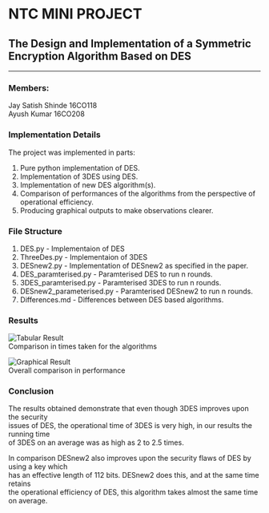 # NTC MINI PROJECT

## The Design and Implementation of a Symmetric Encryption Algorithm Based on DES

<hr/>

### Members:

Jay Satish Shinde 16CO118<br/>
Ayush Kumar 16CO208

### Implementation Details
The project was implemented in parts: <br/>
1. Pure python implementation of DES.
2. Implementation of 3DES using DES.
3. Implementation of new DES algorithm(s).
4. Comparison of performances of the algorithms from the perspective of 
    operational efficiency.
5. Producing graphical outputs to make observations clearer.

### File Structure
1. DES.py - Implementaion of DES
2. ThreeDes.py - Implementaion of 3DES
3. DESnew2.py - Implementation of DESnew2 as specified in the paper.
4. DES_paramterised.py - Paramterised DES to run n rounds.
5. 3DES_paramterised.py - Paramterised 3DES to run n rounds.
6. DESnew2_parameterised.py - Paramterised DESnew2 to run n rounds.
7. Differences.md - Differences between DES based algorithms.


### Results
![Tabular Result](../Images/Table.png?raw=true "Comparison in times taken for the algorithms")<br/>
Comparison in times taken for the algorithms

![Graphical Result](../Images/Graph.png?raw=true "Graph Comparison")<br/>
Overall comparison in performance

### Conclusion
The results obtained demonstrate that even though 3DES improves upon the security<br/>
issues of DES, the operational time of 3DES is very high, in our results the running time<br/>
of 3DES on an average was as high as 2 to 2.5 times.<br/>

In comparison DESnew2 also improves upon the security flaws of DES by using a key which<br/>
has an effective length of 112 bits. DESnew2 does this, and at the same time retains<br/>
the operational efficiency of DES, this algorithm takes almost the same time on average.<br/>



